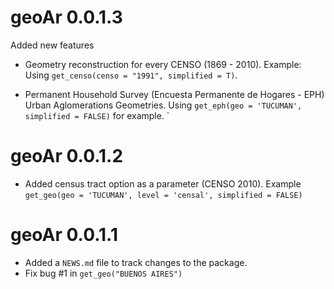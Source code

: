 # geoAr 0.0.1.3

Added new features

* Geometry reconstruction for every CENSO (1869 - 2010). Example: Using `get_censo(censo = "1991", simplified = T)`.


* Permanent Household Survey (Encuesta Permanente de Hogares - EPH) Urban Aglomerations Geometries. Using `get_eph(geo = 'TUCUMAN', simplified = FALSE)` for example. `
# geoAr 0.0.1.2

* Added census tract option as a parameter (CENSO 2010). Example `get_geo(geo = 'TUCUMAN', level = 'censal', simplified = FALSE)`


# geoAr 0.0.1.1

* Added a `NEWS.md` file to track changes to the package.
* Fix bug #1 in   `get_geo("BUENOS AIRES")`
